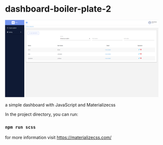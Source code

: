 # dashboard-boiler-plate-2
![alt text](https://github.com/samirarezai/dashboard-boiler-plate-2/blob/master/image.png?raw=true)

a simple dashboard with JavaScript and Materializecss

In the project directory, you can run:

### `npm run scss`

for more information visit https://materializecss.com/
